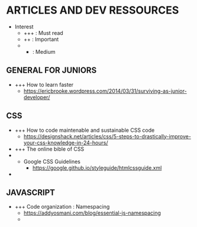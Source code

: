 # ARTICLES AND DEV RESSOURCES

- Interest
	- +++ : Must read
	- ++ : Important
	- + : Medium

## GENERAL FOR JUNIORS
- +++ How to learn faster 
	- https://ericbrooke.wordpress.com/2014/03/31/surviving-as-junior-developer/

## CSS
- +++ How to code maintenable and sustainable CSS code
	- https://designshack.net/articles/css/5-steps-to-drastically-improve-your-css-knowledge-in-24-hours/
- +++ The online bible of CSS
- + Google CSS Guidelines
	- https://google.github.io/styleguide/htmlcssguide.xml
- 

## JAVASCRIPT
- +++ Code organization : Namespacing
    - https://addyosmani.com/blog/essential-js-namespacing
    - 